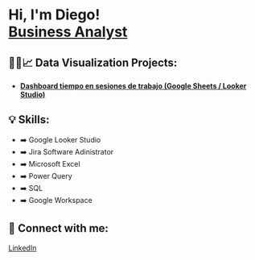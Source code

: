 <h1>Hi, I'm Diego! <br/><a href="https://www.linkedin.com/in/diego-juárezv">Business Analyst</a></h1>

<h2>👨‍💻📈 Data Visualization Projects:</h2>
<ul>
  <li><b><a href="https://github.com/Diego-Juv/time-management-dashboard">Dashboard tiempo en sesiones de trabajo (Google Sheets / Looker Studio)</a></b></li>
</ul>

<h2>💡 Skills:</h2>
<ul>
  <li>➡️ Google Looker Studio</li>
  <li>➡️ Jira Software Adinistrator</li>
  <li>➡️ Microsoft Excel</li>
  <li>➡️ Power Query</li>
  <li>➡️ SQL</li>
  <li>➡️ Google Workspace</li>
</ul>

<h2>🤳 Connect with me:</h2>
<p><a href="https://www.linkedin.com/in/diego-juárezv">LinkedIn</a></p>


